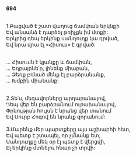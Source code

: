 **694**

\
1.Բացված է շատ վաղուց ճամփան երկնքի\
Եվ անսանձ է դարձել թռիչքն իմ մտքի:\
Երկրից դեպ երկինք սանդուղք կա դրված,\
Եվ նրա վրա էլ «Հիսուս» է գրված:

\
 ... Հիսուսն է կյանքը և ճամփան,\
 ... Եղբայրնե՛ր, լինենք միաբան,\
 ... Ձեռք բռնած մենք էլ բարձրանանք,\
 ... Խմբին միանանք:

\
2.Տե՛ս, մեղավորները արդարանալով,\
Դեպ վեր են բարձրանում ուրախանալով,\
Փրկության հույսն է նրանց վեր տանում\
Եվ Սուրբ Հոգով են նրանք զորանում:\
\
3.Մարենք մեր պարտքերը այս աշխարհի հետ,\
Եվ պետք է շտապել, որ չմնանք ետ,\
Սանդուղքը մեկ օր էլ պետք է վերցվի,\
Էլ երկինք մտնելու հնար չի տրվի:
